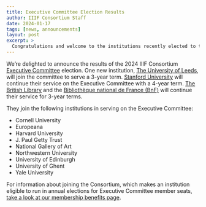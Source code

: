 ```yaml
---
title: Executive Committee Election Results
author: IIIF Consortium Staff
date: 2024-01-17
tags: [news, announcements]
layout: post
excerpt: >
  Congratulations and welcome to the institutions recently elected to the Executive Committee.
---
```


We’re delighted to announce the results of the 2024 IIIF Consortium [Executive Committee](https://iiif.io/community/consortium/consortium_committees/#executive-committee) election. One new institution, [The University of Leeds](https://www.leeds.ac.uk/), will join the committee to serve a 3-year term. [Stanford University](https://www.stanford.edu/) will continue their service on the Executive Committee with a 4-year term. [The British Library](https://www.bl.uk/) and the [Bibliothèque national de France (BnF)](https://www.bnf.fr/en) will continue their service for 3-year terms.

They join the following institutions in serving on the Executive Committee:

* Cornell University
* Europeana
* Harvard University
* J. Paul Getty Trust
* National Gallery of Art
* Northwestern University
* University of Edinburgh
* University of Ghent
* Yale University

For information about joining the Consortium, which makes an institution eligible to run in annual elections for Executive Committee member seats, [take a look at our membership benefits page](https://iiif.io/community/consortium/join/).

